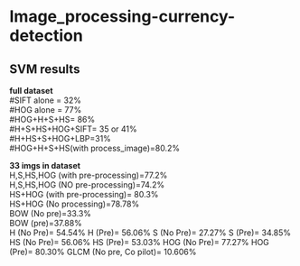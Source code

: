 # Image_processing-currency-detection

## SVM results 
**full dataset**     
#SIFT alone = 32%  
#HOG alone = 77%  
#HOG+H+S+HS= 86%  
#H+S+HS+HOG+SIFT= 35 or 41%  
#H+HS+S+HOG+LBP=31%  
#HOG+H+S+HS(with process_image)=80.2%  

**33 imgs in dataset**     
H,S,HS,HOG (with pre-processing)=77.2%  
H,S,HS,HOG (NO pre-processing)=74.2%  
HS+HOG (with pre-processing)= 80.3%  
HS+HOG (No processing)=78.78%  
BOW (No pre)=33.3%  
BOW (pre)=37.88%  
H (No Pre)= 54.54%
H (Pre)= 56.06%
S (No Pre)= 27.27%
S (Pre)= 34.85%
HS (No Pre)= 56.06%
HS (Pre)= 53.03%
HOG (No Pre)= 77.27%
HOG (Pre)= 80.30%
GLCM (No pre, Co pilot)= 10.606%
